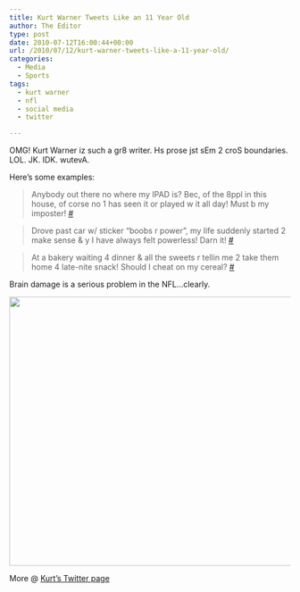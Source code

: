 ```yaml
---
title: Kurt Warner Tweets Like an 11 Year Old
author: The Editor
type: post
date: 2010-07-12T16:00:44+00:00
url: /2010/07/12/kurt-warner-tweets-like-a-11-year-old/
categories:
  - Media
  - Sports
tags:
  - kurt warner
  - nfl
  - social media
  - twitter

---
```

OMG! Kurt Warner iz such a gr8 writer. Hs prose jst sEm 2 croS boundaries. LOL. JK. IDK. wutevA.

Here&#8217;s some examples:

> Anybody out there no where my IPAD is? Bec, of the 8ppl in this house, of corse no 1 has seen it or played w it all day! Must b my imposter! <a href="http://twitter.com/kurt13warner/status/18172129791" target="_blank">#</a>

> Drove past car w/ sticker &#8220;boobs r power&#8221;, my life suddenly started 2 make sense & y I have always felt powerless! Darn it! <a href="http://twitter.com/kurt13warner/status/18298686417" target="_blank">#</a>

> At a bakery waiting 4 dinner & all the sweets r tellin me 2 take them home 4 late-nite snack! Should I cheat on my cereal? <a href="http://twitter.com/kurt13warner/status/18317094136" target="_blank">#</a>

Brain damage is a serious problem in the NFL&#8230;clearly.

<a rel="attachment wp-att-5488" href="http://punchingkitty.com/2010/07/12/kurt-warner-tweets-like-a-11-year-old/kurt_warner_twitter/"><img class="aligncenter size-full wp-image-5488" title="kurt_warner_twitter" src="http://media.punchingkitty.com/wordpress/2010/07/kurt_warner_twitter.jpg" alt="" width="575" height="482" /></a>

More @ <a href="http://twitter.com/kurt13warner" target="_blank">Kurt&#8217;s Twitter page</a>